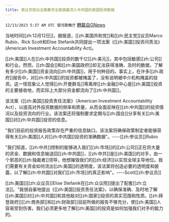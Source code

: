 ```yaml
---
title: 美议员提出法案要求全面披露流入中共国的美国投资数据
---
```

`12/13/2023 5:37 AM UTC 银河歌舞厅` [轉載自GNews](https://gnews.org/articles/2103216)

当地时间[[zh:12月12日]]，据报道，[[zh:美国共和党]]和[[zh:民主党]]议员Marco Rubio、Rick Scott和Elise Stefanik共同提出一项法案《[[zh:美国]]投资问责法》(American Investment Accountability Act)。

[[zh:美国]]人在[[zh:中共国]]投资的数千亿[[zh:美元]]，其中包括敏感[[zh:公司]]和行业。然而，[[zh:国会]]和[[zh:美国政府]]却无法获得准确、及时的数据，了解有多少[[zh:美国]]资金流向[[zh:中共国]]，用于何种目的。事实上，在许多[[zh:政府]]报告中，对[[zh:中共国]]的投资都被掩盖了，没有说明被中介机构掩盖的投资。这一怪现象让人觉得[[zh:开曼群岛]]等离岸[[zh:金融]]中心是[[zh:美国]]投资的主要接收地，而实际上大部分资金都流向了[[zh:中共国]]。

该法案《[[zh:美国]]投资责任法案》（American Investment Accountability Act），以提高对外投资数据的频率和质量，从而全面反映在[[zh:中共国]]的投资情况以及投资流向的行业。该法案还将强制要求定期与[[zh:国会]]分享有关[[zh:美国]]对[[zh:中共国]]投资的信息。

"我们目前的投资报告政策存在严重的信息缺口。该法案将确保政策制定者能够获得有关[[zh:美国]]人对[[zh:中共国]]投资的准确数据"。----[[zh:参议员]]Rubio

"我们知道，[[zh:中共]]控制的能够进入我们[[zh:市场]]的[[zh:公司]]正在将大量的资金、数据和信息输送回[[zh:中共国]]，[[zh:中共]]是[[zh:美国]]的对手，由一个邪恶的[[zh:独裁者]]领导，他想摧毁我们的[[zh:经济]]以实现全球主导地位。我们需要有关资金如何流出[[zh:美国]]的透明度，该法案将创造必要的透明度和披露，以了解[[zh:中共国]]对我们[[zh:市场]]的真正影响"。----Scott[[zh:参议员]]

[[zh:美国]][[zh:众议员]]Elise Stefanik在[[zh:众议院]]提出了配套[[zh:立法]]。"我很自豪地提出《[[zh:美国]]投资责任法案》，以确保准确、及时地了解[[zh:美国]]对[[zh:中共国]]和其他敌对[[zh:国家]]投资的真实范围和性质。[[zh:拜登政府]][[zh:商务部]]和[[zh:财政部]]目前所做的报告不够充分，使[[zh:美国]]人容易受到伤害。我们必须更多地了解[[zh:美国]]的投资是如何加强我们对手的能力的。


